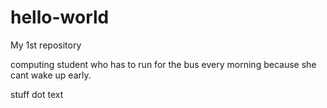 # hello-world
My 1st repository


computing student who has to run for the bus every morning because she cant wake up early.


stuff dot text

